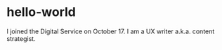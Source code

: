 # hello-world
I joined the Digital Service on October 17. I am a UX writer a.k.a. content strategist.
